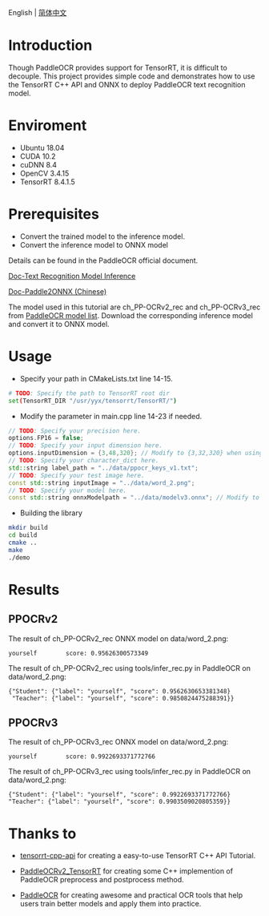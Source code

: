 English | [简体中文](README_ch.md)


# Introduction

Though PaddleOCR provides support for TensorRT, it is difficult to decouple. This project provides simple code and demonstrates how to use the TensorRT C++ API and ONNX to deploy PaddleOCR text recognition model.

# Enviroment
- Ubuntu 18.04
- CUDA 10.2
- cuDNN 8.4
- OpenCV 3.4.15
- TensorRT 8.4.1.5

# Prerequisites

- Convert the trained model to the inference model.
- Convert the inference model to ONNX model

Details can be found in the PaddleOCR official document.

[Doc-Text Recognition Model Inference](https://github.com/PaddlePaddle/PaddleOCR/blob/release/2.5/doc/doc_en/inference_en.md#3-text-recognition-model-inference)

[Doc-Paddle2ONNX (Chinese)](https://github.com/PaddlePaddle/PaddleOCR/blob/release/2.5/deploy/paddle2onnx/readme.md#2-%E6%A8%A1%E5%9E%8B%E8%BD%AC%E6%8D%A2)

The model used in this tutorial are ch_PP-OCRv2_rec and ch_PP-OCRv3_rec from [PaddleOCR model list](https://github.com/PaddlePaddle/PaddleOCR/blob/release/2.5/doc/doc_en/models_list_en.md#ocr-model-listv3-updated-on-2022428). Download the corresponding inference model and convert it to ONNX model. 

# Usage

- Specify your path in CMakeLists.txt line 14-15.

```bash
# TODO: Specify the path to TensorRT root dir
set(TensorRT_DIR "/usr/yyx/tensorrt/TensorRT/")
```

- Modify the parameter in main.cpp line 14-23 if needed.

```cpp
// TODO: Specify your precision here.
options.FP16 = false;
// TODO: Specify your input dimension here.
options.inputDimension = {3,48,320}; // Modify to {3,32,320} when using ppocrv2
// TODO: Specify your character_dict here.
std::string label_path = "../data/ppocr_keys_v1.txt";
// TODO: Specify your test image here.
const std::string inputImage = "../data/word_2.png";
// TODO: Specify your model here.
const std::string onnxModelpath = "../data/modelv3.onnx"; // Modify to "../data/modelv2.onnx" when using ppocrv2
```

- Building the library

```bash
mkdir build
cd build
cmake ..
make
./demo
```

# Results

## PPOCRv2

The result of ch_PP-OCRv2_rec ONNX model on data/word_2.png:

```
yourself        score: 0.95626300573349
```

The result of ch_PP-OCRv2_rec using tools/infer_rec.py in PaddleOCR on data/word_2.png:
```
{"Student": {"label": "yourself", "score": 0.9562630653381348}
 "Teacher": {"label": "yourself", "score": 0.9850824475288391}}
```

## PPOCRv3

The result of ch_PP-OCRv3_rec ONNX model on data/word_2.png:

```
yourself        score: 0.9922693371772766
```

The result of ch_PP-OCRv3_rec using tools/infer_rec.py in PaddleOCR on data/word_2.png:
```
{"Student": {"label": "yourself", "score": 0.9922693371772766}
"Teacher": {"label": "yourself", "score": 0.9903509020805359}}
```

# Thanks to

- [tensorrt-cpp-api](https://github.com/cyrusbehr/tensorrt-cpp-api) for creating a easy-to-use TensorRT C++ API Tutorial.

- [PaddleOCRv2_TensorRT](https://github.com/zwenyuan1/PaddleOCRv2_TensorRT) for creating some C++ implemention of PaddleOCR preprocess and postprocess method.

- [PaddleOCR](https://github.com/PaddlePaddle/PaddleOCR) for creating awesome and practical OCR tools that help users train better models and apply them into practice.